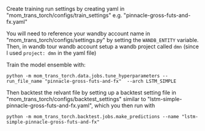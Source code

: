 
Create training run settings by creating yaml in "mom_trans_torch/configs/train_settings" e.g. "pinnacle-gross-futs-and-fx.yaml"

You will need to reference your wandby account name in "mom_trans_torch/configs/settings.py" by setting the `WANDB_ENTITY` variable. Then, in wandb tour wandb account setup a wandb project called `dmn` (since I used `project: dmn` in the yaml file)

Train the model ensemble with:
```
python -m mom_trans_torch.data.jobs.tune_hyperparameters --run_file_name "pinnacle-gross-futs-and-fx"  --arch LSTM_SIMPLE
```

Then backtest the relvant file by setting up a backtest setting file in "mom_trans_torch/configs/backtest_settings" similar to "lstm-simple-pinnacle-gross-futs-and-fx.yaml", which you then run with
```
python -m mom_trans_torch.backtest.jobs.make_predictions --name "lstm-simple-pinnacle-gross-futs-and-fx" 
```


